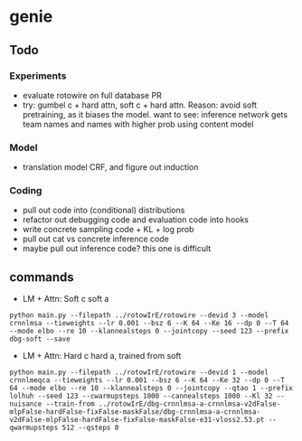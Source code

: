 # genie

## Todo

### Experiments
* evaluate rotowire on full database PR
* try: gumbel c + hard attn, soft c + hard attn. Reason: avoid soft pretraining, as it biases the model.
  want to see: inference network gets team names and names with higher prob using content model

### Model
* translation model CRF, and figure out induction

### Coding
* pull out code into (conditional) distributions
* refactor out debugging code and evaluation code into hooks
* write concrete sampling code + KL + log prob
* pull out cat vs concrete inference code
* maybe pull out inference code? this one is difficult

### 

## commands
* LM + Attn: Soft c soft a
```
python main.py --filepath ../rotowIrE/rotowire --devid 3 --model crnnlmsa --tieweights --lr 0.001 --bsz 6 --K 64 --Ke 16 --dp 0 --T 64 --mode elbo --re 10 --klannealsteps 0 --jointcopy --seed 123 --prefix dbg-soft --save
```
* LM + Attn: Hard c hard a, trained from soft
```
python main.py --filepath ../rotowIrE/rotowire --devid 1 --model crnnlmeqca --tieweights --lr 0.001 --bsz 6 --K 64 --Ke 32 --dp 0 --T 64 --mode elbo --re 10 --klannealsteps 0 --jointcopy --qtao 1 --prefix lolhuh --seed 123 --cwarmupsteps 1000 --cannealsteps 1000 --Kl 32 --nuisance --train-from ../rotowIrE/dbg-crnnlmsa-a-crnnlmsa-v2dFalse-mlpFalse-hardFalse-fixFalse-maskFalse/dbg-crnnlmsa-a-crnnlmsa-v2dFalse-mlpFalse-hardFalse-fixFalse-maskFalse-e31-vloss2.53.pt --qwarmupsteps 512 --qsteps 0
```
